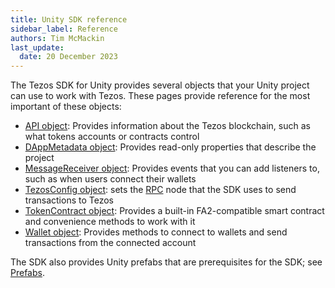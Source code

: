 ```yaml
---
title: Unity SDK reference
sidebar_label: Reference
authors: Tim McMackin
last_update:
  date: 20 December 2023
---
```


The Tezos SDK for Unity provides several objects that your Unity project can use to work with Tezos.
These pages provide reference for the most important of these objects:

- [API object](./reference/API): Provides information about the Tezos blockchain, such as what tokens accounts or contracts control
- [DAppMetadata object](./reference/DAppMetadata): Provides read-only properties that describe the project
- [MessageReceiver object](./reference/MessageReceiver): Provides events that you can add listeners to, such as when users connect their wallets
- [TezosConfig object](./reference/TezosConfig): sets the [RPC](../architecture/rpc) node that the SDK uses to send transactions to Tezos
- [TokenContract object](./reference/TokenContract): Provides a built-in FA2-compatible smart contract and convenience methods to work with it
- [Wallet object](./reference/Wallet): Provides methods to connect to wallets and send transactions from the connected account

The SDK also provides Unity prefabs that are prerequisites for the SDK; see [Prefabs](./prefabs).
